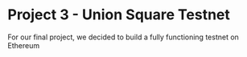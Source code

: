 # Project 3 - Union Square Testnet
For our final project, we decided to build a fully functioning testnet on Ethereum
